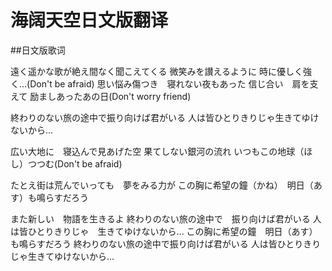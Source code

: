# 海阔天空日文版翻译

##日文版歌词

遠く遥かな歌が絶え間なく聞こえてくる
微笑みを讃えるように
時に優しく強く...(Don't be afraid)
思い悩み傷つき　寝れない夜もあった
信じ合い　肩を支えて
励ましあったあの日(Don't worry friend)

終わりのない旅の途中で振り向けば君がいる
人は皆ひとりきりじゃ生きてゆけないから...

広い大地に　寝込んで見あげた空
果てしない銀河の流れ
いつもこの地球（ほし）つつむ(Don't be afraid)

たとえ街は荒んでいっても　夢をみる力が
この胸に希望の鐘（かね）　明日（あす）も鳴らすだろう

また新しい　物語を生きるよ
終わりのない旅の途中で　振り向けば君がいる
人は皆ひとりきりじゃ　生きてゆけないから...
この胸に希望の鐘　明日（あす）も鳴らすだろう
終わりのない旅の途中で振り向けば君がいる
人は皆ひとりきりじゃ生きてゆけないから...

